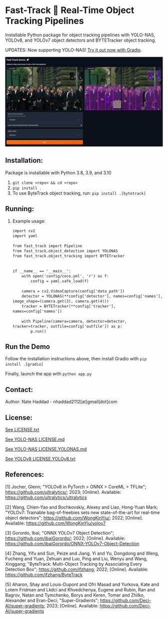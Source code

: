 # Fast-Track 🚀 Real-Time Object Tracking Pipelines

Installable Python package for object tracking pipelines with YOLO-NAS, YOLOv8, and YOLOv7 object detectors and BYTETracker object tracking.

UPDATES: Now supporting YOLO-NAS! [Try it out now with Gradio](#run-the-demo).

![Try out the Gradio Demo!](media/gradio_demo.png)

## Installation:

Package is installable with Python 3.8, 3.9, and 3.10

1. `git clone <repo> && cd <repo>`
1. `pip install .`
1. To use ByteTrack object tracking, run: `pip install .[bytetrack]`

## Running:

1. Example usage:
    ```
    import cv2
    import yaml

    from fast_track import Pipeline
    from fast_track.object_detection import YOLONAS
    from fast_track.object_tracking import BYTETracker


    if __name__ == '__main__':
        with open('config/coco.yml', 'r') as f:
            config = yaml.safe_load(f)

        camera = cv2.VideoCapture(config['data_path'])
        detector = YOLONAS(**config['detector'], names=config['names'], image_shape=(camera.get(3), camera.get(4)))
        tracker = BYTETracker(**config['tracker'], names=config['names'])

        with Pipeline(camera=camera, detector=detector, tracker=tracker, outfile=config['outfile']) as p:
            p.run()
    ```

## Run the Demo

Follow the installation instructions above, then install Gradio with `pip install .[gradio]`

Finally, launch the app with `python app.py`

## Contact:
Author: Nate Haddad - nhaddad2112[at]gmail[dot]com

## License:
[See LICENSE.txt](LICENSE.txt)

[See YOLO-NAS LICENSE.md](fast_track/object_detection/third_party/yolo_nas/LICENSE.md)

[See YOLO-NAS LICENSE.YOLONAS.md](LICENSE.YOLONAS.md)

[See YOLOv8 LICENSE.YOLOv8.txt](LICENSE.YOLOv8.txt)

## References:
[1] Jocher, Glenn; "YOLOv8 in PyTorch > ONNX > CoreML > TFLite"; https://github.com/ultralytics/; 2023; [Online]. Available: https://github.com/ultralytics/ultralytics 

[2] Wang, Chien-Yao and Bochkovskiy, Alexey and Liao, Hong-Yuan Mark; "YOLOv7: Trainable bag-of-freebies sets new state-of-the-art for real-time object detectors"; https://github.com/WongKinYiu/; 2022; [Online]. Available: https://github.com/WongKinYiu/yolov7

[3] Gorordo, Ibai; "ONNX YOLOv7 Object Detection"; https://github.com/ibaiGorordo/; 2022; [Online]. Available: https://github.com/ibaiGorordo/ONNX-YOLOv7-Object-Detection

[4] Zhang, Yifu and Sun, Peize and Jiang, Yi and Yu, Dongdong and Weng, Fucheng and Yuan, Zehuan and Luo, Ping and Liu, Wenyu and Wang, Xinggang; "ByteTrack: Multi-Object Tracking by Associating Every Detection Box"; https://github.com/ifzhang; 2022; [Online]. Available: https://github.com/ifzhang/ByteTrack

[5] Aharon, Shay and Louis-Dupont and Ofri Masad and Yurkova, Kate and Lotem Fridman and Lkdci and Khvedchenya, Eugene and Rubin, Ran and Bagrov, Natan and Tymchenko, Borys and Keren, Tomer and Zhilko, Alexander and Eran-Deci; "Super-Gradients"; https://github.com/Deci-AI/super-gradients; 2023; [Online]. Available: https://github.com/Deci-AI/super-gradients
